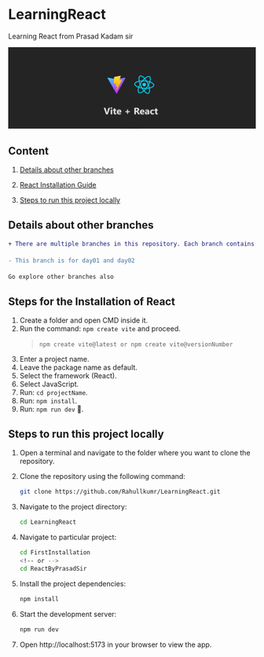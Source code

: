 # LearningReact

Learning React from Prasad Kadam sir

![React Banner](banner.png)

## Content

1. [Details about other branches](#details-about-other-branches)

2. [React Installation Guide](#steps-for-the-installation-of-react)

3. [Steps to run this project locally](#steps-to-run-this-project-locally)


## Details about other branches


```diff
+ There are multiple branches in this repository. Each branch contains code and tasks related to that day only.

- This branch is for day01 and day02

Go explore other branches also
```

## Steps for the Installation of React

1. Create a folder and open CMD inside it.
2. Run the command: `npm create vite` and proceed.
    > `npm create vite@latest or npm create vite@versionNumber`
3. Enter a project name.
4. Leave the package name as default.
5. Select the framework (React).
6. Select JavaScript.
7. Run: `cd projectName`.
8. Run: `npm install`.
9. Run: `npm run dev` 🚀.


 ## Steps to run this project locally

 1. Open a terminal and navigate to the folder where you want to clone the repository.
 2. Clone the repository using the following command:

    ```bash
    git clone https://github.com/Rahullkumr/LearningReact.git
    ```
 3. Navigate to the project directory:

    ```bash
    cd LearningReact
    ```
 4. Navigate to particular project:

    ```bash
    cd FirstInstallation
    <!-- or -->
    cd ReactByPrasadSir
    ```
 5. Install the project dependencies:

    ```bash
    npm install
    ```
 6. Start the development server:

    ```bash
    npm run dev
    ```
 7. Open http://localhost:5173 in your browser to view the app.

